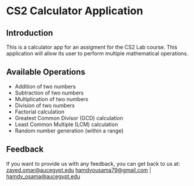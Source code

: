 # CS2 Calculator Application

## Introduction
This is a calculator app for an assigment for the CS2 Lab course. This application will allow its user to perform multiple mathematical operations.

## Available Operations
* Addition of two numbers
* Subtraction of two numbers
* Multiplication of two numbers
* Division of two numbers
* Factorial calculation
* Greatest Common Divisor (GCD) calculation
* Least Common Multiple (LCM) calculation
* Random number generation (within a range)

## Feedback
If you want to provide us with any feedback, you can get back to us at:
zayed.omar@aucegypt.edu
hamdyousama79@gmail.com | hamdy_osama@aucegypt.edu 
